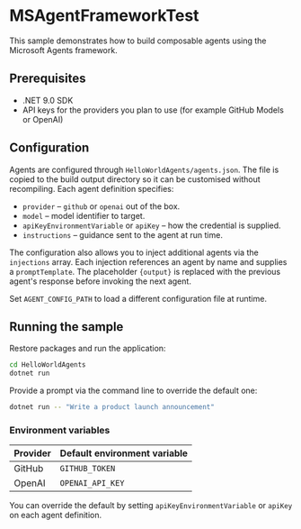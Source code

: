 # MSAgentFrameworkTest

This sample demonstrates how to build composable agents using the Microsoft Agents framework.

## Prerequisites

* .NET 9.0 SDK
* API keys for the providers you plan to use (for example GitHub Models or OpenAI)

## Configuration

Agents are configured through `HelloWorldAgents/agents.json`. The file is copied to the build output directory so it can be customised without recompiling. Each agent definition specifies:

* `provider` – `github` or `openai` out of the box.
* `model` – model identifier to target.
* `apiKeyEnvironmentVariable` or `apiKey` – how the credential is supplied.
* `instructions` – guidance sent to the agent at run time.

The configuration also allows you to inject additional agents via the `injections` array. Each injection references an agent by name and supplies a `promptTemplate`. The placeholder `{output}` is replaced with the previous agent's response before invoking the next agent.

Set `AGENT_CONFIG_PATH` to load a different configuration file at runtime.

## Running the sample

Restore packages and run the application:

```bash
cd HelloWorldAgents
dotnet run
```

Provide a prompt via the command line to override the default one:

```bash
dotnet run -- "Write a product launch announcement"
```

### Environment variables

| Provider | Default environment variable |
|----------|------------------------------|
| GitHub   | `GITHUB_TOKEN`               |
| OpenAI   | `OPENAI_API_KEY`             |

You can override the default by setting `apiKeyEnvironmentVariable` or `apiKey` on each agent definition.
